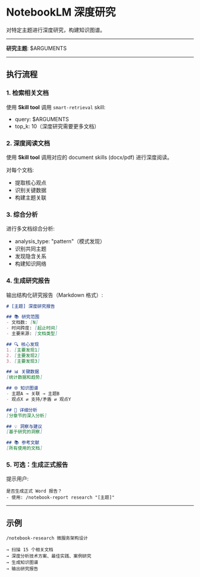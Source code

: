 # NotebookLM 深度研究

对特定主题进行深度研究，构建知识图谱。

---

**研究主题**: $ARGUMENTS

---

## 执行流程

### 1. 检索相关文档

使用 **Skill tool** 调用 `smart-retrieval` skill:
- query: $ARGUMENTS
- top_k: 10（深度研究需要更多文档）

### 2. 深度阅读文档

使用 **Skill tool** 调用对应的 document skills (docx/pdf) 进行深度阅读。

对每个文档:
- 提取核心观点
- 识别关键数据
- 构建主题关联

### 3. 综合分析

进行多文档综合分析:
- analysis_type: "pattern"（模式发现）
- 识别共同主题
- 发现隐含关系
- 构建知识网络

### 4. 生成研究报告

输出结构化研究报告（Markdown 格式）:

```markdown
# [主题] 深度研究报告

## 📚 研究范围
- 文档数: [N]
- 时间跨度: [起止时间]
- 主要来源: [文档类型]

## 🔍 核心发现
1. [主要发现1]
2. [主要发现2]
3. [主要发现3]

## 📊 关键数据
[统计数据和趋势]

## 🌐 知识图谱
- 主题A → 关联 → 主题B
- 观点X ⇄ 支持/矛盾 ⇄ 观点Y

## 📖 详细分析
[分章节的深入分析]

## 💡 洞察与建议
[基于研究的洞察]

## 📚 参考文献
[所有使用的文档]
```

### 5. 可选：生成正式报告

提示用户:
```
是否生成正式 Word 报告？
- 使用: /notebook-report research "[主题]"
```

---

## 示例

```
/notebook-research 微服务架构设计

→ 扫描 15 个相关文档
→ 深度分析技术方案、最佳实践、案例研究
→ 生成知识图谱
→ 输出研究报告
```
